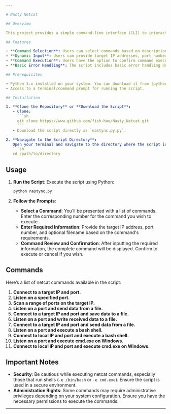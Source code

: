 ```yaml
---

# Nasty Netcat

## Overview

This project provides a simple command-line interface (CLI) to interactively prepare and execute common `nc` (netcat) commands based on user input. Netcat is a versatile networking utility used for various purposes, including debugging and network exploration.

## Features

- **Command Selection**: Users can select commands based on descriptions without seeing the commands themselves.
- **Dynamic Input**: Users can provide target IP addresses, port numbers, and filenames as needed.
- **Command Execution**: Users have the option to confirm command execution after reviewing the complete command.
- **Basic Error Handling**: The script includes basic error handling during command execution to ensure stability.

## Prerequisites

- Python 3.x installed on your system. You can download it from [python.org](https://www.python.org/downloads/).
- Access to a terminal/command prompt for running the script.

## Installation

1. **Clone the Repository** or **Download the Script**:
   - Clone: 
     ```sh
     git clone https://www.github.com/fish-hue/Nasty_Netcat.git
     ```
   - Download the script directly as `nastync.py.py`.

2. **Navigate to the Script Directory**:
   Open your terminal and navigate to the directory where the script is located:
   ```sh
   cd /path/to/directory
   ```

## Usage

1. **Run the Script**:
   Execute the script using Python:
   ```sh
   python nastync.py
   ```

2. **Follow the Prompts**:
   - **Select a Command**: You’ll be presented with a list of commands. Enter the corresponding number for the command you wish to execute.
   - **Enter Required Information**: Provide the target IP address, port number, and optional filename based on the command's requirements.
   - **Command Review and Confirmation**: After inputting the required information, the complete command will be displayed. Confirm to execute or cancel if you wish.

## Commands

Here’s a list of netcat commands available in the script:

1. **Connect to a target IP and port.**
2. **Listen on a specified port.**
3. **Scan a range of ports on the target IP.**
4. **Listen on a port and send data from a file.**
5. **Connect to a target IP and port and save data to a file.**
6. **Listen on a port and write received data to a file.**
7. **Connect to a target IP and port and send data from a file.**
8. **Listen on a port and execute a bash shell.**
9. **Connect to local IP and port and execute a bash shell.**
10. **Listen on a port and execute cmd.exe on Windows.**
11. **Connect to local IP and port and execute cmd.exe on Windows.**

## Important Notes

- **Security**: Be cautious while executing netcat commands, especially those that run shells (`-e /bin/bash` or `-e cmd.exe`). Ensure the script is used in a secure environment.
- **Administration Rights**: Some commands may require administrative privileges depending on your system configuration. Ensure you have the necessary permissions to execute the commands.

---
```


